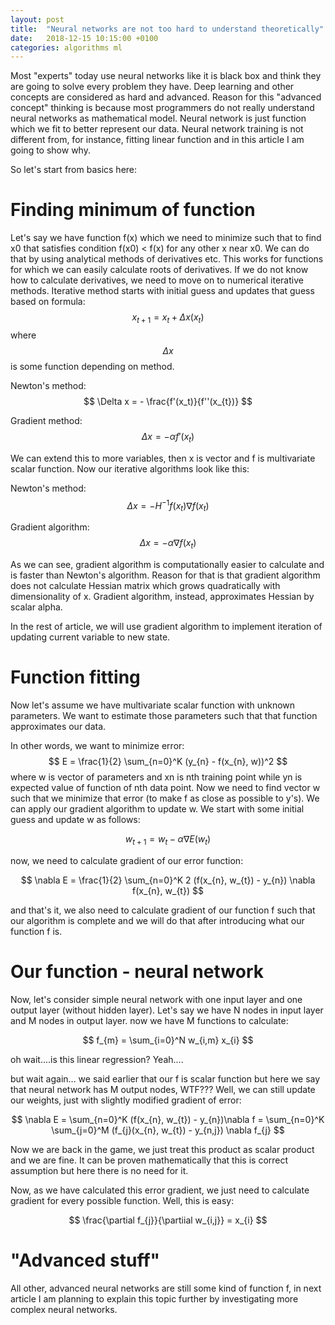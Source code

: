 ```yaml
---
layout: post
title:  "Neural networks are not too hard to understand theoretically"
date:   2018-12-15 10:15:00 +0100
categories: algorithms ml
---
```


Most "experts" today use neural networks like it is black box and think they are going to solve every problem they have. Deep learning and other concepts are considered as hard and advanced. Reason for this "advanced concept" thinking is because most programmers do not really understand neural networks as mathematical model. Neural network is just function which we fit to better represent our data. Neural network training is not different from, for instance, fitting linear function and in this article I am going to show why. 

So let's start from basics here: 

Finding minimum of function
==============================

Let's say we have function f(x) which we need to minimize such that to find x0 that satisfies condition f(x0) < f(x) for any other x near x0. We can do that by using analytical 
methods of derivatives etc. This works for functions for which we can easily calculate roots of derivatives. If we do not know how to calculate derivatives, we need to move on 
to numerical iterative methods. Iterative method starts with initial guess and updates that guess based on formula: $$ x_{t+1} = x_t + \Delta x (x_{t}) $$ where $$ \Delta x $$ is 
some function depending on method. 

Newton's method: $$ \Delta x = - \frac{f'(x_t)}{f''(x_{t})} $$ 

Gradient method: $$ \Delta x = - \alpha f'(x_{t}) $$ 

We can extend this to more variables, then x is vector and f is multivariate scalar function. Now our iterative algorithms look like this:

Newton's method: $$ \Delta x = -H^{-1}f(x_{t}) \nabla f (x_{t}) $$

Gradient algorithm: $$ \Delta x = - \alpha \nabla f(x_{t}) $$ 

As we can see, gradient algorithm is computationally easier to calculate and is faster than Newton's algorithm. Reason for that is that gradient algorithm does not 
calculate Hessian matrix which grows quadratically with dimensionality of x. Gradient algorithm, instead, approximates Hessian by scalar alpha. 

In the rest of article, we will use gradient algorithm to implement iteration of updating current variable to new state. 

Function fitting
=================

Now let's assume we have multivariate scalar function with unknown parameters. We want to estimate those parameters such that that function approximates our data. 

In other words, we want to minimize error: $$ E = \frac{1}{2} \sum_{n=0}^K (y_{n} - f(x_{n}, w))^2 $$ where w is vector of parameters and xn is nth training point while yn is 
expected value of function of nth data point. Now we need to find vector w such that we minimize that error (to make f as close as possible to y's). We can apply our gradient 
algorithm to update w. We start with some initial guess and update w as follows: 

$$ w_{t+1} = w_{t} - \alpha \nabla E(w_{t}) $$ 

now, we need to calculate gradient of our error function: 

$$ \nabla E = \frac{1}{2} \sum_{n=0}^K 2 (f(x_{n}, w_{t}) - y_{n}) \nabla f(x_{n}, w_{t}) $$ 



and that's it, we also need to calculate gradient of our function f such that our algorithm is complete and we will do that after introducing what our function f is. 


Our function - neural network 
===============================


Now, let's consider simple neural network with one input layer and one output layer (without hidden layer). Let's say we have N nodes in input layer and M nodes in output layer. now we have M functions to calculate: 

$$ f_{m} = \sum_{i=0}^N w_{i,m} x_{i} $$ 


oh wait....is this linear regression? Yeah....


but wait again... we said earlier that our f is scalar function but here we say that neural network has M output nodes, WTF??? Well, we can still update our weights, just with slightly modified gradient of error: 

$$ \nabla E = \sum_{n=0}^K (f(x_{n}, w_{t}) - y_{n})\nabla f = \sum_{n=0}^K \sum_{j=0}^M (f_{j}(x_{n}, w_{t}) - y_{n,j}) \nabla f_{j} $$ 

Now we are back in the game, we just treat this product as scalar product and we are fine. It can be proven mathematically that this is correct assumption but here there is no need for it. 

Now, as we have calculated this error gradient, we just need to calculate gradient for every possible function. Well, this is easy: 

$$ \frac{\partial f_{j}}{\partiial w_{i,j}} = x_{i} $$ 


"Advanced stuff"
===================

All other, advanced neural networks are still some kind of function f, in next article I am planning to explain this topic further by investigating more complex neural networks. 




